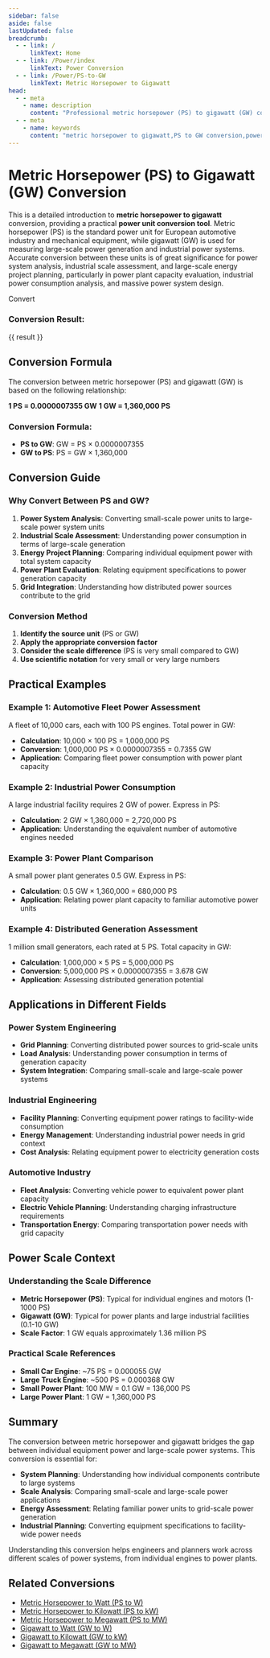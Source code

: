 ```yaml
---
sidebar: false
aside: false
lastUpdated: false
breadcrumb:
  - - link: /
      linkText: Home
  - - link: /Power/index
      linkText: Power Conversion
  - - link: /Power/PS-to-GW
      linkText: Metric Horsepower to Gigawatt
head:
  - - meta
    - name: description
      content: "Professional metric horsepower (PS) to gigawatt (GW) conversion tool, providing precise power unit conversion formulas and practical application scenarios. Covers automotive engines, industrial power systems, large-scale power generation and other cross-field power conversion needs, supports PS to GW online calculation."
  - - meta
    - name: keywords
      content: "metric horsepower to gigawatt,PS to GW conversion,power unit conversion formula,horsepower conversion,large-scale power conversion,engine power,industrial power systems,PS conversion tool,GW calculation,power unit conversion,European horsepower standard,large power generation,power plant capacity,industrial power conversion,massive power systems"
---
```

# Metric Horsepower (PS) to Gigawatt (GW) Conversion

This is a detailed introduction to **metric horsepower to gigawatt** conversion, providing a practical **power unit conversion tool**. Metric horsepower (PS) is the standard power unit for European automotive industry and mechanical equipment, while gigawatt (GW) is used for measuring large-scale power generation and industrial power systems. Accurate conversion between these units is of great significance for power system analysis, industrial scale assessment, and large-scale energy project planning, particularly in power plant capacity evaluation, industrial power consumption analysis, and massive power system design.

<script setup>
import { onMounted,reactive,inject ,ref  } from 'vue'
import { NButton,NForm ,NFormItem,NInput,NInputNumber,NSelect,NCard,useMessage ,NGrid ,NGi } from 'naive-ui'
import { defineClientComponent } from 'vitepress'
import { Power } from '../../files';
const convert = inject('convert')
const seoKey = [
  'metric horsepower to gigawatt', 'PS to GW conversion', 'horsepower conversion', 'large-scale power conversion', 'engine power',
  'industrial power systems', 'PS conversion tool', 'GW calculation', 'power unit conversion', 'European horsepower standard',
  'large power generation', 'power plant capacity', 'industrial power conversion', 'massive power systems', 'power unit conversion formula'
];
const options =  [
  { "label": "Metric Horsepower (PS)","value": "PS" },
  { "label": "Gigawatt (GW)","value": "GW" }
];
const formRef = ref(null);
const rules = {
  number:{
    required: true,
    type: 'number',
    trigger: "blur",
    message: 'Please enter a number'
  },
  to:{
    required: true,
    trigger: "select",
    message: 'Please select conversion unit'
  },
  from:{
    required: true,
    trigger: "select",
    message: 'Please select source unit'
  }
}
const message = useMessage()
const formValue = reactive({
  number: 1,
  from: 'PS',
  to: 'GW'
})
const result = ref('')
const handleValidateClick = (e) => {
  e.preventDefault()
  formRef.value?.validate((errors) => {
    if (!errors) {
      result.value = convert(formValue.number, formValue.from, formValue.to, Power)
    } else {
      console.log(errors)
      message.error('Invalid')
    }
  })
}
</script>

<NCard title="Metric Horsepower to Gigawatt Converter">
<NForm ref="formRef" :model="formValue" :rules="rules">
<NGrid :cols="24" :x-gap="12">
<NGi :span="24">
<NFormItem path="number" label="Enter Value">
<NInputNumber v-model:value="formValue.number" placeholder="Enter the value to convert" />
</NFormItem>
</NGi>
<NGi :span="12">
<NFormItem path="from" label="From">
<NSelect v-model:value="formValue.from" placeholder="Select source unit" :options="options" />
</NFormItem>
</NGi>
<NGi :span="12">
<NFormItem path="to" label="To">
<NSelect v-model:value="formValue.to" placeholder="Select target unit" :options="options" />
</NFormItem>
</NGi>
<NGi :span="24">
<NFormItem>
<NButton type="primary" @click="handleValidateClick">
Convert
</NButton>
</NFormItem>
</NGi>
</NGrid>
</NForm>
<div v-if="result" style="margin-top: 20px;">
<h3>Conversion Result:</h3>
<p>{{ result }}</p>
</div>
</NCard>

## Conversion Formula

The conversion between metric horsepower (PS) and gigawatt (GW) is based on the following relationship:

**1 PS = 0.0000007355 GW**
**1 GW = 1,360,000 PS**

### Conversion Formula:
- **PS to GW**: GW = PS × 0.0000007355
- **GW to PS**: PS = GW × 1,360,000

## Conversion Guide

### Why Convert Between PS and GW?

1. **Power System Analysis**: Converting small-scale power units to large-scale power system units
2. **Industrial Scale Assessment**: Understanding power consumption in terms of large-scale generation
3. **Energy Project Planning**: Comparing individual equipment power with total system capacity
4. **Power Plant Evaluation**: Relating equipment specifications to power generation capacity
5. **Grid Integration**: Understanding how distributed power sources contribute to the grid

### Conversion Method

1. **Identify the source unit** (PS or GW)
2. **Apply the appropriate conversion factor**
3. **Consider the scale difference** (PS is very small compared to GW)
4. **Use scientific notation** for very small or very large numbers

## Practical Examples

### Example 1: Automotive Fleet Power Assessment
A fleet of 10,000 cars, each with 100 PS engines. Total power in GW:
- **Calculation**: 10,000 × 100 PS = 1,000,000 PS
- **Conversion**: 1,000,000 PS × 0.0000007355 = 0.7355 GW
- **Application**: Comparing fleet power consumption with power plant capacity

### Example 2: Industrial Power Consumption
A large industrial facility requires 2 GW of power. Express in PS:
- **Calculation**: 2 GW × 1,360,000 = 2,720,000 PS
- **Application**: Understanding the equivalent number of automotive engines needed

### Example 3: Power Plant Comparison
A small power plant generates 0.5 GW. Express in PS:
- **Calculation**: 0.5 GW × 1,360,000 = 680,000 PS
- **Application**: Relating power plant capacity to familiar automotive power units

### Example 4: Distributed Generation Assessment
1 million small generators, each rated at 5 PS. Total capacity in GW:
- **Calculation**: 1,000,000 × 5 PS = 5,000,000 PS
- **Conversion**: 5,000,000 PS × 0.0000007355 = 3.678 GW
- **Application**: Assessing distributed generation potential

## Applications in Different Fields

### Power System Engineering
- **Grid Planning**: Converting distributed power sources to grid-scale units
- **Load Analysis**: Understanding power consumption in terms of generation capacity
- **System Integration**: Comparing small-scale and large-scale power systems

### Industrial Engineering
- **Facility Planning**: Converting equipment power ratings to facility-wide consumption
- **Energy Management**: Understanding industrial power needs in grid context
- **Cost Analysis**: Relating equipment power to electricity generation costs

### Automotive Industry
- **Fleet Analysis**: Converting vehicle power to equivalent power plant capacity
- **Electric Vehicle Planning**: Understanding charging infrastructure requirements
- **Transportation Energy**: Comparing transportation power needs with grid capacity

## Power Scale Context

### Understanding the Scale Difference
- **Metric Horsepower (PS)**: Typical for individual engines and motors (1-1000 PS)
- **Gigawatt (GW)**: Typical for power plants and large industrial facilities (0.1-10 GW)
- **Scale Factor**: 1 GW equals approximately 1.36 million PS

### Practical Scale References
- **Small Car Engine**: ~75 PS = 0.000055 GW
- **Large Truck Engine**: ~500 PS = 0.000368 GW
- **Small Power Plant**: 100 MW = 0.1 GW = 136,000 PS
- **Large Power Plant**: 1 GW = 1,360,000 PS

## Summary

The conversion between metric horsepower and gigawatt bridges the gap between individual equipment power and large-scale power systems. This conversion is essential for:

- **System Planning**: Understanding how individual components contribute to large systems
- **Scale Analysis**: Comparing small-scale and large-scale power applications
- **Energy Assessment**: Relating familiar power units to grid-scale power generation
- **Industrial Planning**: Converting equipment specifications to facility-wide power needs

Understanding this conversion helps engineers and planners work across different scales of power systems, from individual engines to power plants.

## Related Conversions

- [Metric Horsepower to Watt (PS to W)](/Power/PS-to-W)
- [Metric Horsepower to Kilowatt (PS to kW)](/Power/PS-to-kW)
- [Metric Horsepower to Megawatt (PS to MW)](/Power/PS-to-MW)
- [Gigawatt to Watt (GW to W)](/Power/GW-to-W)
- [Gigawatt to Kilowatt (GW to kW)](/Power/GW-to-kW)
- [Gigawatt to Megawatt (GW to MW)](/Power/GW-to-MW)